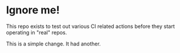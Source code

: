 # Ignore me!

This repo exists to test out various CI related actions before they start operating in "real" repos.


<!--

ponylang/action-testing@0.35.0

corral add github.com/ponylang/action-testing.git --version 0.35.0

other stuff

corral add github.com/ponylang/action-testing.git -v 0.35.0

-->

This is a simple change. It had another.

